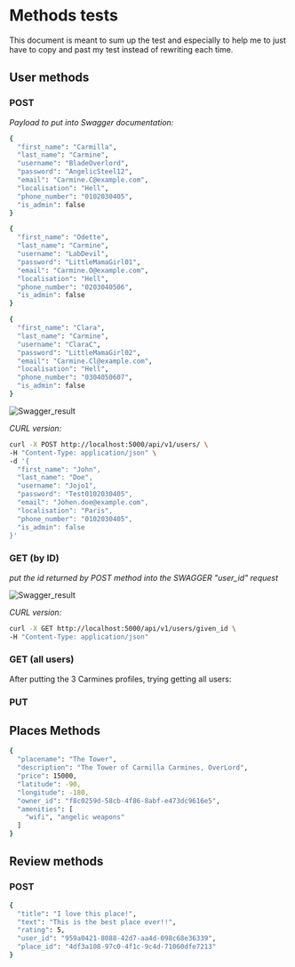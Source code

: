 # Methods tests

This document is meant to sum up the test and especially to help me to just have to copy and past my test instead of rewriting each time.

## User methods

### POST

*Payload to put into Swagger documentation:*

```bash
{
  "first_name": "Carmilla",
  "last_name": "Carmine",
  "username": "BladeOverlord",
  "password": "AngelicSteel12",
  "email": "Carmine.C@example.com",
  "localisation": "Hell",
  "phone_number": "0102030405",
  "is_admin": false
}

{
  "first_name": "Odette",
  "last_name": "Carmine",
  "username": "LabDevil",
  "password": "LittleMamaGirl01",
  "email": "Carmine.O@example.com",
  "localisation": "Hell",
  "phone_number": "0203040506",
  "is_admin": false
}

{
  "first_name": "Clara",
  "last_name": "Carmine",
  "username": "ClaraC",
  "password": "LittleMamaGirl02",
  "email": "Carmine.Cl@example.com",
  "localisation": "Hell",
  "phone_number": "0304050607",
  "is_admin": false
}
```

![Swagger_result](../../images/user_Swagger_POST_test.png)

*CURL version:*
```bash
curl -X POST http://localhost:5000/api/v1/users/ \
-H "Content-Type: application/json" \
-d '{
  "first_name": "John",
  "last_name": "Doe",
  "username": "Jojo1",
  "password": "Test0102030405",
  "email": "Johen.doe@example.com",
  "localisation": "Paris",
  "phone_number": "0102030405",
  "is_admin": false
}'
```

### GET (by ID)

*put the id returned by POST method into the SWAGGER "user_id" request*

![Swagger_result](../../images/user_Swagger_GET_test.png)

*CURL version:*

```bash
curl -X GET http://localhost:5000/api/v1/users/given_id \
-H "Content-Type: application/json"
```

### GET (all users)

After putting the 3 Carmines profiles, trying getting all users:



### PUT

## Places Methods

```bash
{
  "placename": "The Tower",
  "description": "The Tower of Carmilla Carmines, OverLord",
  "price": 15000,
  "latitude": -90,
  "longitude": -180,
  "owner_id": "f8c0259d-58cb-4f86-8abf-e473dc9616e5",
  "amenities": [
    "wifi", "angelic weapons"
  ]
}
```
## Review methods

### POST

```bash
{
  "title": "I love this place!",
  "text": "This is the best place ever!!",
  "rating": 5,
  "user_id": "959a0421-8088-42d7-aa4d-098c68e36339",
  "place_id": "4df3a108-97c0-4f1c-9c4d-71060dfe7213"
}
```